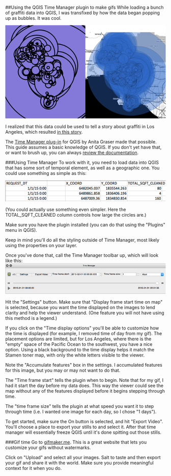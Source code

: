 ##Using the QGIS Time Manager plugin to make gifs
While loading a bunch of graffiti data into QGIS, I was transfixed by how the data began popping up as bubbles. It was cool.

![](./images/blu_purp.png)


I realized that this data could be used to tell a story about graffiti in Los Angeles, which resulted [in this story](http://www.scpr.org/news/2015/08/17/53452/watch-a-month-of-graffiti-cleanup-in-los-angeles/).

The [Time Manager plug-in](http://anitagraser.com/projects/time-manager/) for QGIS by Anita Graser made that possible. This guide assumes a basic knowledge of QGIS. If you don't yet have that, or want to brush up, you can always [review the documentation](http://docs.qgis.org/2.8/).


###Using Time Manager
To work with it, you need to load data into QGIS that has some sort of temporal element, as well as a geographic one. You could use something as simple as this:

![](./images/data_layout.png)

(You could actually use something even simpler. Here the TOTAL_SQFT_CLEANED column controls how large the circles are.)

Make sure you have the plugin installed (you can do that using the "Plugins" menu in QGIS). 

Keep in mind you'll do all the styling outside of Time Manager, most likely using the properties on your layer.

Once you've done that, call the Time Manager toolbar up, which will look like this:
![](./images/time_mgr.png)

Hit the "Settings" button. Make sure that "Display frame start time on map" is selected, because you want the time displayed on the images to lend clarity and help the viewer understand. (One feature you will not have using this method is a legend.)

If you click on the "Time display options" you'll be able to customize how the time is displayed (for example, I removed time of day from my gif). The placement options are limited, but for Los Angeles, where there is the "empty" space of the Pacific Ocean to the southwest, you have a nice option. Using a black background to the time display helps it match the Stamen toner map, with only the white letters visible to the viewer.

Note the "Accumulate features" box in the settings. I accumulated features for this image, but you may or may not want to do that.

The "Time frame start" tells the plugin when to begin. Note that for my gif, I had it start the day before my data does. This way the viewer could see the map without any of the features displayed before it begins stepping through time.

The "time frame size" tells the plugin at what speed you want it to step through time (i.e. I wanted one image for each day, so I chose "1 days").

To get started, make sure the On button is selected, and hit "Export Video". You'll choose a place to export your stills to and select it. After that time manager will essentially freeze QGIS until it's done spitting out those stills.

###Gif time
Go to [gifmaker.me](http://gifmaker.me/). This is a great website that lets you customize your gifs without watermarks.

Click on "Upload" and select all your images. Salt to taste and then export your gif and share it with the world. Make sure you provide meaningful context for it when you do.